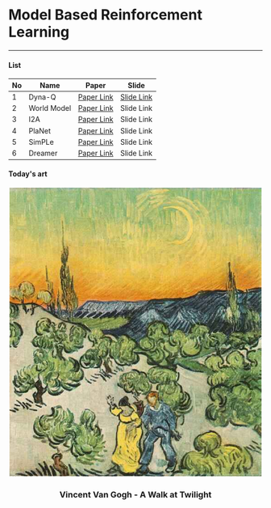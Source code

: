 # Model Based Reinforcement Learning
- - -

#### List

|No|Name|Paper|Slide|
|---|---|---|---|
|1|Dyna-Q|[Paper Link](https://papers.nips.cc/paper/1990/file/d9fc5b73a8d78fad3d6dffe419384e70-Paper.pdf)|[Slide Link](https://github.com/FL14-MBRL/Model_Based_RL/blob/main/slides/Integrated%20Modeling%20and%20Control%20Based%20on%20Reinforcement%20Learning.pdf)|
|2|World Model|[Paper Link](https://arxiv.org/pdf/1803.10122.pdf)|Slide Link|
|3|I2A|[Paper Link](https://arxiv.org/pdf/1707.06203.pdf)|Slide Link|
|4|PlaNet|[Paper Link](https://arxiv.org/pdf/1811.04551.pdf)|Slide Link|
|5|SimPLe|[Paper Link](https://arxiv.org/pdf/1903.00374.pdf)|Slide Link|
|6|Dreamer|[Paper Link](https://arxiv.org/pdf/1912.01603.pdf)|Slide Link|

#### Today's art
<div align="center">
    <img src="https://github.com/FL14-MBRL/Model_Based_RL/blob/main/etc/A%20Walk%20at%20Twilight(vincent%20van%20gogh).jpg" width="500">
</div>

<h3 align="center"> Vincent Van Gogh - A Walk at Twilight </h3>
